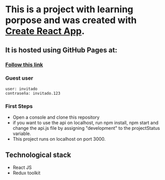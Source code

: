 # This is a project with learning porpose and was created with [Create React App](https://github.com/facebook/create-react-app).

## It is hosted using GitHub Pages at:

### [Follow this link](https://lucesitaliss.github.io/comprasfront/login)

### Guest user

    user: invitado
    contraseña: invitado.123

### First Steps

- Open a console and clone this repository
- if you want to use the api on localhost, run npm install, npm start and change the api.js file by assigning "development" to the projectStatus variable.
- This project runs on localhost on port 3000.

## Technological stack

- React JS
- Redux toolkit

